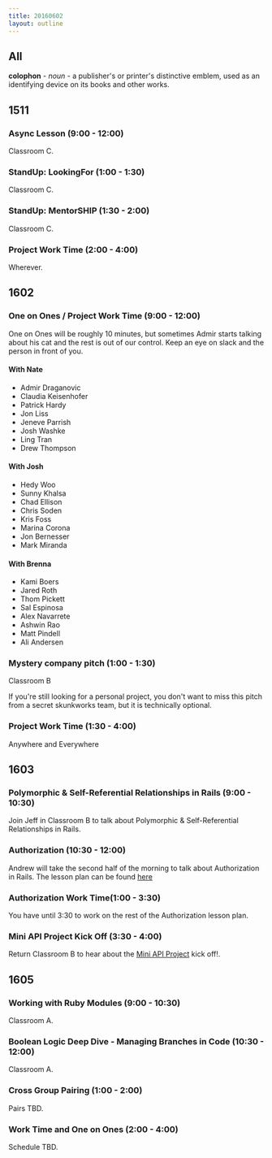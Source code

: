 ```yaml
---
title: 20160602
layout: outline
---
```


## All

**colophon** - _noun_ - a publisher's or printer's distinctive emblem, used
as an identifying device on its books and other works.


## 1511

### Async Lesson (9:00 - 12:00)

Classroom C.

### StandUp: LookingFor (1:00 - 1:30)

Classroom C.

### StandUp: MentorSHIP (1:30 - 2:00)

Classroom C.

### Project Work Time (2:00 - 4:00)

Wherever.


## 1602

### One on Ones / Project Work Time (9:00 - 12:00)
  One on Ones will be roughly 10 minutes, but sometimes Admir starts talking about his cat and the rest is out of our control. Keep an eye on slack and the person in front of you.

#### With Nate
  - Admir Draganovic
  - Claudia Keisenhofer
  - Patrick Hardy
  - Jon Liss
  - Jeneve Parrish
  - Josh Washke
  - Ling Tran
  - Drew Thompson

#### With Josh
  - Hedy Woo
  - Sunny Khalsa
  - Chad Ellison
  - Chris Soden
  - Kris Foss
  - Marina Corona
  - Jon Bernesser
  - Mark Miranda

#### With Brenna
  - Kami Boers
  - Jared Roth
  - Thom Pickett
  - Sal Espinosa
  - Alex Navarrete
  - Ashwin Rao
  - Matt Pindell
  - Ali Andersen

### Mystery company pitch (1:00 - 1:30)

Classroom B

If you're still looking for a personal project, you don't want to miss this pitch from a secret skunkworks team, but it is technically optional.

### Project Work Time (1:30 - 4:00)

Anywhere and Everywhere


## 1603

### Polymorphic & Self-Referential Relationships in Rails (9:00 - 10:30)

Join Jeff in Classroom B to talk about Polymorphic & Self-Referential Relationships in Rails.

### Authorization (10:30 - 12:00)

Andrew will take the second half of the morning to talk about Authorization in Rails. The lesson plan can be found [here](https://github.com/turingschool/lesson_plans/blob/master/ruby_02-web_applications_with_ruby/authorization.markdown)

### Authorization Work Time(1:00 - 3:30)

You have until 3:30 to work on the rest of the Authorization lesson plan.

### Mini API Project Kick Off (3:30 - 4:00)

Return Classroom B to hear about the [Mini API Project](https://github.com/turingschool/lesson_plans/blob/master/ruby_02-web_applications_with_ruby/exploring_apis.markdown) kick off!.


## 1605

### Working with Ruby Modules (9:00 - 10:30)

Classroom A.

### Boolean Logic Deep Dive - Managing Branches in Code (10:30 - 12:00)

Classroom A.

### Cross Group Pairing (1:00 - 2:00)

Pairs TBD.

### Work Time and One on Ones (2:00 - 4:00)

Schedule TBD.
